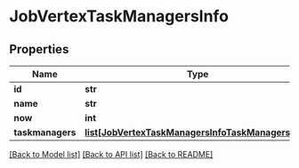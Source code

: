 # JobVertexTaskManagersInfo

## Properties
Name | Type | Description | Notes
------------ | ------------- | ------------- | -------------
**id** | **str** |  | [optional] 
**name** | **str** |  | [optional] 
**now** | **int** |  | [optional] 
**taskmanagers** | [**list[JobVertexTaskManagersInfoTaskManagersInfo]**](JobVertexTaskManagersInfoTaskManagersInfo.md) |  | [optional] 

[[Back to Model list]](../README.md#documentation-for-models) [[Back to API list]](../README.md#documentation-for-api-endpoints) [[Back to README]](../README.md)

